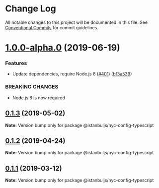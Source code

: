 # Change Log

All notable changes to this project will be documented in this file.
See [Conventional Commits](https://conventionalcommits.org) for commit guidelines.

# [1.0.0-alpha.0](https://github.com/istanbuljs/istanbuljs/compare/@istanbuljs/nyc-config-typescript@0.1.3...@istanbuljs/nyc-config-typescript@1.0.0-alpha.0) (2019-06-19)


### Features

* Update dependencies, require Node.js 8 ([#401](https://github.com/istanbuljs/istanbuljs/issues/401)) ([bf3a539](https://github.com/istanbuljs/istanbuljs/commit/bf3a539))


### BREAKING CHANGES

* Node.js 8 is now required





## [0.1.3](https://github.com/istanbuljs/istanbuljs/compare/@istanbuljs/nyc-config-typescript@0.1.2...@istanbuljs/nyc-config-typescript@0.1.3) (2019-05-02)

**Note:** Version bump only for package @istanbuljs/nyc-config-typescript





## [0.1.2](https://github.com/istanbuljs/istanbuljs/compare/@istanbuljs/nyc-config-typescript@0.1.1...@istanbuljs/nyc-config-typescript@0.1.2) (2019-04-24)

**Note:** Version bump only for package @istanbuljs/nyc-config-typescript





## [0.1.1](https://github.com/istanbuljs/istanbuljs/compare/@istanbuljs/nyc-config-typescript@0.1.0...@istanbuljs/nyc-config-typescript@0.1.1) (2019-03-12)

**Note:** Version bump only for package @istanbuljs/nyc-config-typescript
